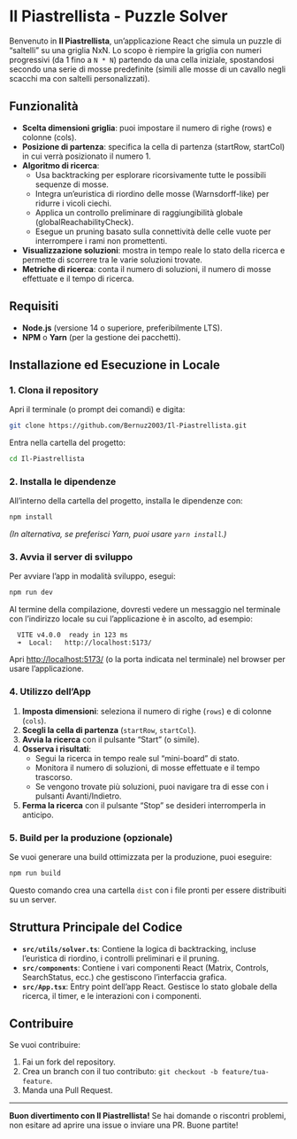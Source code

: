 # Il Piastrellista - Puzzle Solver

Benvenuto in **Il Piastrellista**, un’applicazione React che simula un puzzle di “saltelli” su una griglia NxN. Lo scopo è riempire la griglia con numeri progressivi (da 1 fino a `N * N`) partendo da una cella iniziale, spostandosi secondo una serie di mosse predefinite (simili alle mosse di un cavallo negli scacchi ma con saltelli personalizzati).

## Funzionalità

- **Scelta dimensioni griglia**: puoi impostare il numero di righe (rows) e colonne (cols).
- **Posizione di partenza**: specifica la cella di partenza (startRow, startCol) in cui verrà posizionato il numero 1.
- **Algoritmo di ricerca**:
  - Usa backtracking per esplorare ricorsivamente tutte le possibili sequenze di mosse.
  - Integra un’euristica di riordino delle mosse (Warnsdorff-like) per ridurre i vicoli ciechi.
  - Applica un controllo preliminare di raggiungibilità globale (globalReachabilityCheck).
  - Esegue un pruning basato sulla connettività delle celle vuote per interrompere i rami non promettenti.
- **Visualizzazione soluzioni**: mostra in tempo reale lo stato della ricerca e permette di scorrere tra le varie soluzioni trovate.
- **Metriche di ricerca**: conta il numero di soluzioni, il numero di mosse effettuate e il tempo di ricerca.

## Requisiti

- **Node.js** (versione 14 o superiore, preferibilmente LTS).
- **NPM** o **Yarn** (per la gestione dei pacchetti).

## Installazione ed Esecuzione in Locale

### 1. Clona il repository

Apri il terminale (o prompt dei comandi) e digita:

```bash
git clone https://github.com/Bernuz2003/Il-Piastrellista.git
```

Entra nella cartella del progetto:

```bash
cd Il-Piastrellista
```

### 2. Installa le dipendenze

All’interno della cartella del progetto, installa le dipendenze con:

```bash
npm install
```

*(In alternativa, se preferisci Yarn, puoi usare `yarn install`.)*

### 3. Avvia il server di sviluppo

Per avviare l’app in modalità sviluppo, esegui:

```bash
npm run dev
```

Al termine della compilazione, dovresti vedere un messaggio nel terminale con l’indirizzo locale su cui l’applicazione è in ascolto, ad esempio:

```
  VITE v4.0.0  ready in 123 ms
  ➜  Local:   http://localhost:5173/
```

Apri [http://localhost:5173/](http://localhost:5173/) (o la porta indicata nel terminale) nel browser per usare l’applicazione.

### 4. Utilizzo dell’App

1. **Imposta dimensioni**: seleziona il numero di righe (`rows`) e di colonne (`cols`).
2. **Scegli la cella di partenza** (`startRow`, `startCol`).
3. **Avvia la ricerca** con il pulsante “Start” (o simile).  
4. **Osserva i risultati**:
   - Segui la ricerca in tempo reale sul “mini-board” di stato.
   - Monitora il numero di soluzioni, di mosse effettuate e il tempo trascorso.
   - Se vengono trovate più soluzioni, puoi navigare tra di esse con i pulsanti Avanti/Indietro.
5. **Ferma la ricerca** con il pulsante “Stop” se desideri interromperla in anticipo.

### 5. Build per la produzione (opzionale)

Se vuoi generare una build ottimizzata per la produzione, puoi eseguire:

```bash
npm run build
```

Questo comando crea una cartella `dist` con i file pronti per essere distribuiti su un server.

## Struttura Principale del Codice

- **`src/utils/solver.ts`**: Contiene la logica di backtracking, incluse l’euristica di riordino, i controlli preliminari e il pruning.
- **`src/components`**: Contiene i vari componenti React (Matrix, Controls, SearchStatus, ecc.) che gestiscono l’interfaccia grafica.
- **`src/App.tsx`**: Entry point dell’app React. Gestisce lo stato globale della ricerca, il timer, e le interazioni con i componenti.

## Contribuire

Se vuoi contribuire:
1. Fai un fork del repository.
2. Crea un branch con il tuo contributo: `git checkout -b feature/tua-feature`.
3. Manda una Pull Request.  

---

**Buon divertimento con Il Piastrellista!** Se hai domande o riscontri problemi, non esitare ad aprire una issue o inviare una PR. Buone partite!
